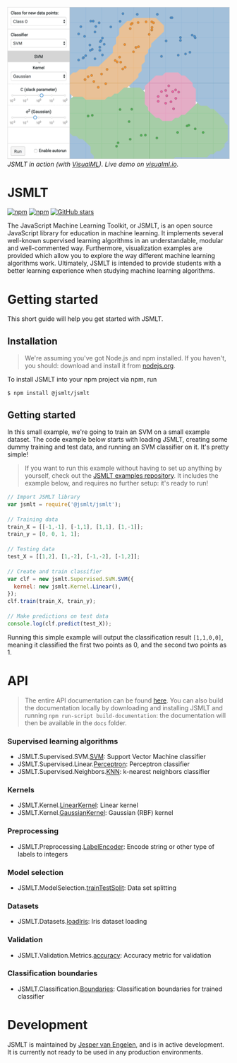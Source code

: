 ![VisualML Screenshot](https://raw.githubusercontent.com/jsmlt/visualml/master/assets/screenshot.png)
 _JSMLT in action (with [VisualML](https://github.com/jsmlt/visualml)). Live demo on [visualml.io](http://visualml.io)._

# JSMLT
[![npm](https://img.shields.io/npm/v/@jsmlt/jsmlt.svg?style=flat-square)](https://www.npmjs.com/package/@jsmlt/jsmlt)
[![npm](https://img.shields.io/npm/dm/@jsmlt/jsmlt.svg?style=flat-square)](https://www.npmjs.com/package/@jsmlt/jsmlt)
[![GitHub stars](https://img.shields.io/github/stars/jsmlt/jsmlt.svg?style=social&label=Star)](https://github.com/jsmlt/jsmlt)
  
The JavaScript Machine Learning Toolkit, or JSMLT, is an open source JavaScript library for education in machine learning. It implements several well-known supervised learning algorithms in an understandable, modular and well-commented way. Furthermore, visualization examples are provided which allow you to explore the way different machine learning algorithms work. Ultimately, JSMLT is intended to provide students with a better learning experience when studying machine learning algorithms.

# Getting started
This short guide will help you get started with JSMLT.

## Installation
> We're assuming you've got Node.js and npm installed. If you haven't, you should: download and install it from [nodejs.org](https://nodejs.org/en/).

To install JSMLT into your npm project via npm, run
```
$ npm install @jsmlt/jsmlt
```

## Getting started
In this small example, we're going to train an SVM on a small example dataset. The code example below starts with loading JSMLT, creating some dummy training and test data, and running an SVM classifier on it. It's pretty simple!

> If you want to run this example without having to set up anything by yourself, check out the [JSMLT examples repository](https://github.com/jsmlt/examples). It includes the example below, and requires no further setup: it's ready to run!

```js
// Import JSMLT library
var jsmlt = require('@jsmlt/jsmlt');

// Training data
train_X = [[-1,-1], [-1,1], [1,1], [1,-1]];
train_y = [0, 0, 1, 1];

// Testing data
test_X = [[1,2], [1,-2], [-1,-2], [-1,2]];

// Create and train classifier
var clf = new jsmlt.Supervised.SVM.SVM({
  kernel: new jsmlt.Kernel.Linear(),
});
clf.train(train_X, train_y);

// Make predictions on test data
console.log(clf.predict(test_X));
```

Running this simple example will output the classification result `[1,1,0,0]`, meaning it classified the first two points as 0, and the second two points as 1.

# API
> The entire API documentation can be found [here](http://visualml.io/jsmlt/docs/identifiers.html). You can also build the documentation locally by downloading and installing JSMLT and running `npm run-script build-documentation`: the documentation will then be available in the `docs` folder.

### Supervised learning algorithms
- JSMLT.Supervised.SVM.[SVM](http://visualml.io/jsmlt/docs/class/src/supervised/svm/svm.js~SVM.html): Support Vector Machine classifier
- JSMLT.Supervised.Linear.[Perceptron](http://visualml.io/jsmlt/docs/class/src/supervised/linear/perceptron.js~Perceptron.html): Perceptron classifier
- JSMLT.Supervised.Neighbors.[KNN](http://visualml.io/jsmlt/docs/class/src/supervised/neighbors/knn.js~KNN.html): k-nearest neighbors classifier

### Kernels
- JSMLT.Kernel.[LinearKernel](http://visualml.io/jsmlt/docs/class/src/kernel/linear.js~LinearKernel.html): Linear kernel
- JSMLT.Kernel.[GaussianKernel](http://visualml.io/jsmlt/docs/class/src/kernel/gaussian.js~GaussianKernel.html): Gaussian (RBF) kernel

### Preprocessing
- JSMLT.Preprocessing.[LabelEncoder](http://visualml.io/jsmlt/docs/class/src/preprocessing/labelencoder.js~LabelEncoder.html): Encode string or other type of labels to integers

### Model selection
- JSMLT.ModelSelection.[trainTestSplit](http://visualml.io/jsmlt/docs/function/index.html#static-function-trainTestSplit): Data set splitting

### Datasets
- JSMLT.Datasets.[loadIris](http://visualml.io/jsmlt/docs/function/index.html#static-function-loadIris): Iris dataset loading

### Validation
- JSMLT.Validation.Metrics.[accuracy](http://visualml.io/jsmlt/docs/function/index.html#static-function-accuracy): Accuracy metric for validation

### Classification boundaries
- JSMLT.Classification.[Boundaries](http://visualml.io/jsmlt/docs/class/src/classification/boundaries.js~Boundaries.html): Classification boundaries for trained classifier

# Development
JSMLT is maintained by [Jesper van Engelen](https://github.com/engelen), and is in active development. It is currently not ready to be used in any production environments.
